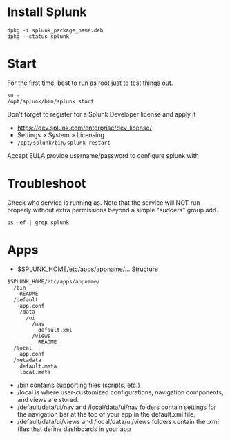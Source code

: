 # Install Splunk
```
dpkg -i splunk_package_name.deb
dpkg --status splunk
```

# Start
For the first time, best to run as root just to test things out.
```
su -
/opt/splunk/bin/splunk start
```

Don't forget to register for a Splunk Developer license and apply it
- https://dev.splunk.com/enterprise/dev_license/
- Settings > System > Licensing
- ```/opt/splunk/bin/splunk restart```

Accept EULA
provide username/password to configure splunk with

# Troubleshoot
Check who service is running as. Note that the service will NOT run properly without extra permissions beyond a simple "sudoers" group add.
```
ps -ef | grep splunk
```

# Apps
- $SPLUNK_HOME/etc/apps/appname/...
Structure
```
$SPLUNK_HOME/etc/apps/appname/
  /bin
    README
  /default
    app.conf
    /data
      /ui
        /nav
          default.xml
        /views
          README
  /local
    app.conf
  /metadata
    default.meta
    local.meta
```
- /bin contains supporting files (scripts, etc.)
- /local is where user-customized configurations, navigation components, and views are stored.
- /default/data/ui/nav and /local/data/ui/nav folders contain settings for the navigation bar at the top of your app in the default.xml file.
- /default/data/ui/views and /local/data/ui/views folders contain the .xml files that define dashboards in your app
